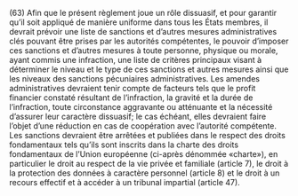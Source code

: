 (63) Afin que le présent règlement joue un rôle dissuasif, et pour garantir qu’il soit appliqué de manière uniforme dans tous les États membres, il devrait prévoir une liste de sanctions et d’autres mesures administratives clés pouvant être prises par les autorités compétentes, le pouvoir d’imposer ces sanctions et d’autres mesures à toute personne, physique ou morale, ayant commis une infraction, une liste de critères principaux visant à déterminer le niveau et le type de ces sanctions et autres mesures ainsi que les niveaux des sanctions pécuniaires administratives. Les amendes administratives devraient tenir compte de facteurs tels que le profit financier constaté résultant de l’infraction, la gravité et la durée de l’infraction, toute circonstance aggravante ou atténuante et la nécessité d’assurer leur caractère dissuasif; le cas échéant, elles devraient faire l’objet d’une réduction en cas de coopération avec l’autorité compétente. Les sanctions devraient être arrêtées et publiées dans le respect des droits fondamentaux tels qu’ils sont inscrits dans la charte des droits fondamentaux de l’Union européenne (ci-après dénommée «charte»), en particulier le droit au respect de la vie privée et familiale (article 7), le droit à la protection des données à caractère personnel (article 8) et le droit à un recours effectif et à accéder à un tribunal impartial (article 47).
